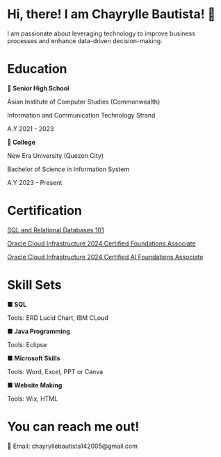 <h1><b> Hi, there! I am Chayrylle Bautista! 👋 </b></h1>
<p> I am passionate about leveraging technology to improve business processes and enhance data-driven decision-making. </p>

<h1><b> Education </b></h1>
<p><b> 📍 Senior High School </b></p>
<p> Asian Institute of Computer Studies (Commonwealth) </p>
<p> Information and Communication Technology Strand </p>
<p> A.Y 2021 - 2023 </p>

<p><b> 📍 College </b></p>
<p> New Era University (Quezon City) </p>
<p> Bachelor of Science in Information System </p>
<p> A.Y 2023 - Present </p>

<h1> Certification </h1>
<a href="https://courses.cognitiveclass.ai/certificates/49b0ed6f2b57438daee08f43c3b00d7a"> SQL and Relational Databases 101 </a>
<p> <a href="https://catalog-education.oracle.com/ords/certview/sharebadge?id=43461A44D83433E82A79997339DCF5653BA053B27A8A025388C9411079C3AD8F&fbclid=IwY2xjawHCiFJleHRuA2FlbQIxMQABHSak576MQB7o8rDwLfo0unoSD5xY0ySANK3veHojhEbeIMoQuupIPn_mJw_aem__aPPMTTRUiRTSvr1VPt8QA"> Oracle Cloud Infrastructure 2024 Certified Foundations Associate </a> </p>
<p> <a href="https://catalog-education.oracle.com/pls/certview/sharebadge?id=1E33B1F1CEE329E6065392C7352E8B7DB7FD9F916910E3554B9CF3F2DE639976"> Oracle Cloud Infrastructure 2024 Certified AI Foundations Associate </a> </p>

<h1><b> Skill Sets </b></h1>
<p><b> ■ SQL </b></p>
<p> Tools: ERD Lucid Chart, IBM CLoud </p>
<p><b> ■ Java Programming </b></p>
<p> Tools: Eclipse </p>
<p><b> ■ Microsoft Skills </b></p>
<p> Tools: Word, Excel, PPT or Canva </p>
<p><b> ■ Website Making </b></p>
<p> Tools: Wix, HTML </p>

<h1> You can reach me out! </h1>
<p> 📧 Email: chayryllebautista142005@gmail.com </p>
